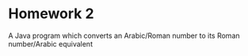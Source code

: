 Homework 2
===========================================================================
A Java program which converts an Arabic/Roman number to its Roman number/Arabic equivalent
